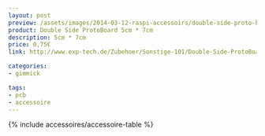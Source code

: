 ```yaml
---
layout: post
preview: /assets/images/2014-03-12-raspi-accessoirs/double-side-proto-board.jpg
product: Double Side ProtoBoard 5cm * 7cm
description: 5cm * 7cm
price: 0,75€
link: http://www.exp-tech.de/Zubehoer/Sonstige-101/Double-Side-ProtoBoard-5cm---7cm.html

categories:
- gimmick

tags:
- pcb
- accessoire
---
```


{% include accessoires/accessoire-table %}
